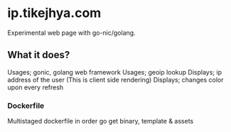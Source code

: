 # ip.tikejhya.com

Experimental web page with go-nic/golang.

## What it does?

Usages; gonic, golang web framework
Usages; geoip lookup
Displays; ip address of the user (This is client side rendering)
Displays; changes color upon every refresh


### Dockerfile

Multistaged dockerfile in order go get binary, template & assets
